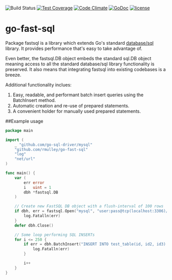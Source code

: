 ![Build Status](https://circleci.com/gh/rmulley/go-fast-sql.svg?style=shield)
[![Test Coverage](https://codeclimate.com/github/rmulley/go-fast-sql/badges/coverage.svg)](https://codeclimate.com/github/rmulley/go-fast-sql/coverage)
[![Code Climate](https://codeclimate.com/github/rmulley/go-fast-sql/badges/gpa.svg)](https://codeclimate.com/github/rmulley/go-fast-sql)
[![GoDoc](https://godoc.org/github.com/rmulley/go-fast-sql?status.svg)](https://godoc.org/github.com/rmulley/go-fast-sql)
[![license](http://img.shields.io/badge/license-MIT-red.svg?style=flat)](https://raw.githubusercontent.com/rmulley/go-fast-sql/master/LICENSE)
# go-fast-sql
Package fastsql is a library which extends Go's standard [database/sql](https://golang.org/pkg/database/sql/) library.  It provides performance that's easy to take advantage of.

Even better, the fastsql.DB object embeds the standard sql.DB object meaning access to all the standard database/sql library functionality is preserved.  It also means that integrating fastsql into existing codebases is a breeze.

Additional functionality inclues:
  1. Easy, readable, and performant batch insert queries using the BatchInsert method.
  2. Automatic creation and re-use of prepared statements.
  3. A convenient holder for manually used prepared statements.

##Example usage

```go
package main

import (
	_ "github.com/go-sql-driver/mysql"
	"github.com/rmulley/go-fast-sql"
	"log"
	"net/url"
)

func main() {
	var (
		err error
		i   uint = 1
		dbh *fastsql.DB
	)

	// Create new FastSQL DB object with a flush-interval of 100 rows
	if dbh, err = fastsql.Open("mysql", "user:pass@tcp(localhost:3306)/db_name?"+url.QueryEscape("charset=utf8mb4,utf8&loc=America/New_York"), 100); err != nil {
		log.Fatalln(err)
	}
	defer dbh.Close()

	// Some loop performing SQL INSERTs
	for i <= 250 {
		if err = dbh.BatchInsert("INSERT INTO test_table(id, id2, id3) VALUES(?, ?, ?);", i, i + 1, i + 2); err != nil {
			log.Fatalln(err)
		}

		i++
	}
}
```
